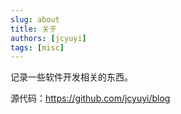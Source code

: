 ```yaml
---
slug: about
title: 关于
authors: [jcyuyi]
tags: [misc]
---
```


记录一些软件开发相关的东西。

源代码：https://github.com/jcyuyi/blog